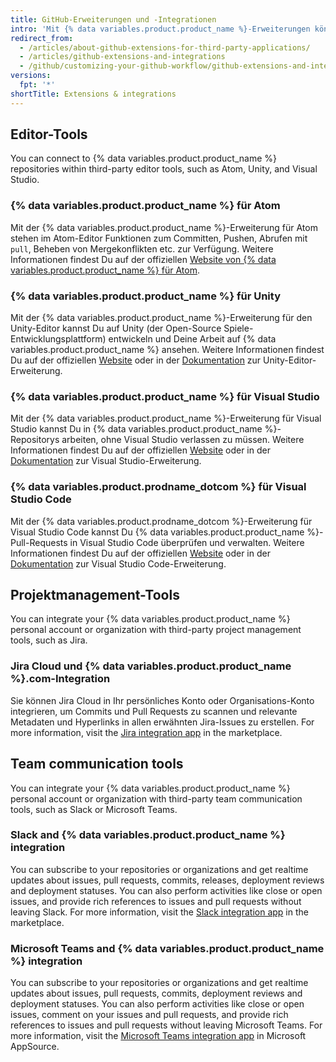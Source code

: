 ```yaml
---
title: GitHub-Erweiterungen und -Integrationen
intro: 'Mit {% data variables.product.product_name %}-Erweiterungen können Sie problemlos in {% data variables.product.product_name %}-Repositorys mit Anwendungen von Drittanbietern zusammenarbeiten.'
redirect_from:
  - /articles/about-github-extensions-for-third-party-applications/
  - /articles/github-extensions-and-integrations
  - /github/customizing-your-github-workflow/github-extensions-and-integrations
versions:
  fpt: '*'
shortTitle: Extensions & integrations
---
```


## Editor-Tools

You can connect to {% data variables.product.product_name %} repositories within third-party editor tools, such as Atom, Unity, and Visual Studio.

### {% data variables.product.product_name %} für Atom

Mit der {% data variables.product.product_name %}-Erweiterung für Atom stehen im Atom-Editor Funktionen zum Committen, Pushen, Abrufen mit `pull`, Beheben von Mergekonflikten etc. zur Verfügung. Weitere Informationen findest Du auf der offiziellen [Website von {% data variables.product.product_name %} für Atom](https://github.atom.io/).

### {% data variables.product.product_name %} für Unity

Mit der {% data variables.product.product_name %}-Erweiterung für den Unity-Editor kannst Du auf Unity (der Open-Source Spiele-Entwicklungsplattform) entwickeln und Deine Arbeit auf {% data variables.product.product_name %} ansehen. Weitere Informationen findest Du auf der offiziellen [Website](https://unity.github.com/) oder in der [Dokumentation](https://github.com/github-for-unity/Unity/tree/master/docs) zur Unity-Editor-Erweiterung.

### {% data variables.product.product_name %} für Visual Studio

Mit der {% data variables.product.product_name %}-Erweiterung für Visual Studio kannst Du in {% data variables.product.product_name %}-Repositorys arbeiten, ohne Visual Studio verlassen zu müssen. Weitere Informationen findest Du auf der offiziellen [Website](https://visualstudio.github.com/) oder in der [Dokumentation](https://github.com/github/VisualStudio/tree/master/docs) zur Visual Studio-Erweiterung.

### {% data variables.product.prodname_dotcom %} für Visual Studio Code

Mit der {% data variables.product.prodname_dotcom %}-Erweiterung für Visual Studio Code kannst Du {% data variables.product.product_name %}-Pull-Requests in Visual Studio Code überprüfen und verwalten. Weitere Informationen findest Du auf der offiziellen [Website](https://vscode.github.com/) oder in der [Dokumentation](https://github.com/Microsoft/vscode-pull-request-github) zur Visual Studio Code-Erweiterung.

## Projektmanagement-Tools

You can integrate your {% data variables.product.product_name %} personal account or organization with third-party project management tools, such as Jira.

### Jira Cloud und {% data variables.product.product_name %}.com-Integration

Sie können Jira Cloud in Ihr persönliches Konto oder Organisations-Konto integrieren, um Commits und Pull Requests zu scannen und relevante Metadaten und Hyperlinks in allen erwähnten Jira-Issues zu erstellen. For more information, visit the [Jira integration app](https://github.com/marketplace/jira-software-github) in the marketplace.

## Team communication tools

You can integrate your {% data variables.product.product_name %} personal account or organization with third-party team communication tools, such as Slack or Microsoft Teams.

### Slack and {% data variables.product.product_name %} integration

You can subscribe to your repositories or organizations and get realtime updates about issues, pull requests, commits, releases, deployment reviews and deployment statuses. You can also perform activities like close or open issues, and provide rich references to issues and pull requests without leaving Slack. For more information, visit the [Slack integration app](https://github.com/marketplace/slack-github) in the marketplace.

### Microsoft Teams and {% data variables.product.product_name %} integration

You can subscribe to your repositories or organizations and get realtime updates about issues, pull requests, commits, deployment reviews and deployment statuses. You can also perform activities like close or open issues, comment on your issues and pull requests, and provide rich references to issues and pull requests without leaving Microsoft Teams. For more information, visit the [Microsoft Teams integration app](https://appsource.microsoft.com/en-us/product/office/WA200002077) in Microsoft AppSource.
